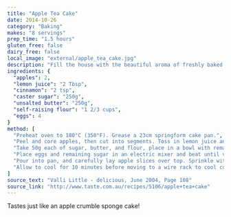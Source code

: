 ```yaml
---
title: "Apple Tea Cake"
date: 2014-10-26
category: "Baking"
makes: "8 servings"
prep_time: "1.5 hours"
gluten_free: false
dairy_free: false
local_image: "external/apple_tea_cake.jpg"
description: "Fill the house with the beautiful aroma of freshly baked apple tea cake, then slice and enjoy!"
ingredients: {
  "apples": 2,
  "lemon juice": "2 Tbsp",
  "cinnamon": "2 tsp",
  "caster sugar": "250g",
  "unsalted butter": "250g",
  "self-raising flour": "1 2/3 cups",
  "eggs": 4
}
method: [
  "Preheat oven to 180°C (350°F). Grease a 23cm springform cake pan.",
  "Peel and core apples, then cut into segments. Toss in lemon juice and half the cinnamon, then set aside.",
  "Take 50g each of sugar, butter, and flour, place in a bowl with remaining cinnamon and rub together with your fingertips.",
  "Place eggs and remaining sugar in an electric mixer and beat until very light and fluffy. Melt remaining butter and pour into egg mixture. Sift in remaining flour, then fold in carefully until combined.",
  "Pour into pan, and carefully lay apple slices over top. Sprinkle with crumble mixture and bake for 50 minutes or until a skewer inserted into centre comes out clean.",
  "Allow to cool for 10 minutes before moving to a wire rack to cool completely."
]
source_text: "Valli Little - delicious, June 2004, Page 108"
source_link: "http://www.taste.com.au/recipes/5106/apple+tea+cake"
---
```

Tastes just like an apple crumble sponge cake!
